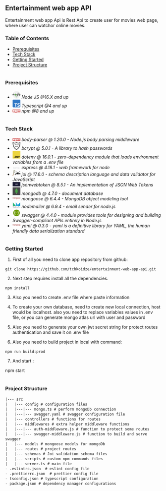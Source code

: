 ## Entertainment web app API

Entertainment web app Api is Rest Api to create user for movies web page, where user can watchor online movies.

### Table of Contents

- [Prerequisites](#Prerequisites)
- [Tech Stack](#Tech-Stack)
- [Getting Started](#Getting-Started)
- [Project Structure](#Project-Structure)

#

### Prerequisites

- <img src="./readme/nodejs.png" width="25" style="top: 8px" /> _Node JS @16.X and up_
- <img src="./readme/Typescript_logo_2020.svg.png" width="25" style="top: 8px" /> _Typescript @4 and up_
- <img src="./readme/npm.png" width="25" style="top: 8px" /> _npm @8 and up_

#

### Tech Stack

- <img src="./readme/npm.png" width="25" style="top: 8px" /> _body-parser @ 1.20.0 - Node.js body parsing middleware_
- <img src="./readme/bCrypt.jpg" width="25" style="top: 8px" /> _bcrypt @ 5.0.1 - A library to hash passwords_
- <img src="./readme/dotenv.png" width="25" style="top: 8px" /> _dotenv @ 16.0.1 - zero-dependency module that loads environment variables from a .env file_
- <img src="./readme/express.png" width="25" style="top: 8px" /> _express @ 4.18.1 - web framework for node_
- <img src="./readme/joi-image.png" width="25" style="top: 8px" /> _joi @ 17.6.0 - schema description language and data validator for JavaScript_
- <img src="./readme/jwt.png" width="25" style="top: 8px" /> _jsonwebtoken @ 8.5.1 - An implementation of JSON Web Tokens_
- <img src="./readme/mongoDB.png" width="25" style="top: 8px" /> _mongodb @ 4.7.0 - document database_
- <img src="./readme/mongoose.png" width="25" style="top: 8px" /> _mongoose @ 6.4.4 - MongoDB object modeling tool_
- <img src="./readme/nodemailer.webp" width="25" style="top: 8px" /> _nodemailer @ 6.9.4 - email sender for node.js_
- <img src="./readme/Swagger-logo.png" width="25" style="top: 8px" /> _swagger @ 4.4.0 - module provides tools for designing and building Swagger-compliant APIs entirely in Node.js_
- <img src="./readme/mongoose.png" width="25" style="top: 8px" /> _yaml @ 0.3.0 - yaml is a definitive library for YAML, the human friendly data serialization standard_

#

### Getting Started

1. First of all you need to clone app repository from github:

```
git clone https://github.com/tchkoidze/entertainment-web-app-api.git
```

2. Next step requires install all the dependencies.

```
npm install
```

3. Also you need to create .env file where paste information

4. To create your own database, need to create new local connection, host would be localhost.
   also you need to replace variables values in .env file, or you can generate mongo atlas url with user and password

5. Also you need to generate your own jwt secret string for protect routes authentication and save it on .env file

6. Also you need to build project in local with command:

```
npm run build:prod
```

7. And start :

npm start

#

### Project Structure

```
|--- src
|   |--- config # configuration files
|   |---|--- mongo.ts # perform mongoDb connection
|   |---|--- swagger.yaml # swagger configuration file
|   |--- controllers # functions for routes
|   |--- middlewares # extra helper middleware functions
|   |---|--- auth-middleware.js # function to protect some routes
|   |---|--- swagger-middleware.js # function to build and serve swagger
|   |--- models # mongoose models for mongoDb
|   |--- routes # project routes
|   |--- schemas # Joi validation schema files
|   |--- scripts # custom npm commands files
|   |--- server.ts # main file
- .eslintrc.json  # eslint config file
- .prettierrc.json  # prettier config file
- tsconfig.json # typescript configuration
- package.json # dependency manager configurations
```
